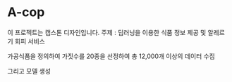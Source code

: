 # A-cop
이 프로젝트는 캡스톤 디자인입니다.
주제 :  딥러닝을 이용한 식품 정보 제공 및 알레르기 회피 서비스


가공식품을 정의하여 가짓수를 20종을 선정하여 총 12,000개 이상의 데이터 수집

그리고 모델 생성
